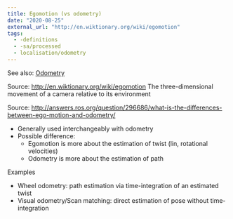 ```yaml
---
title: Egomotion (vs odometry)
date: "2020-08-25"
external_url: "http://en.wiktionary.org/wiki/egomotion"
tags:
  - -definitions
  - -sa/processed
  - localisation/odometry
---
```


See also: [Odometry](odometry.md)

Source: <http://en.wiktionary.org/wiki/egomotion>
The three-dimensional movement of a camera relative to its environment

Source: <http://answers.ros.org/question/296686/what-is-the-differences-between-ego-motion-and-odometry/>

*   Generally used interchangeably with odometry
*   Possible difference:
    *   Egomotion is more about the estimation of twist (lin, rotational velocities)
    *   Odometry is more about the estimation of path

Examples

*   Wheel odometry: path estimation via time-integration of an estimated twist
*   Visual odometry/Scan matching: direct estimation of pose without time-integration

